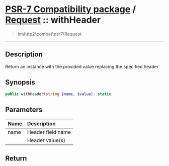 # [PSR-7 Compatibility package](combat.md) / [Request](combat-Request.md) :: withHeader
 > im\http2\combat\psr7\Request
____

## Description
Return an instance with the provided value replacing the specified header

## Synopsis
```php
public withHeader(string $name, $value): static
```

## Parameters
| Name | Description |
| :--- | :---------- |
| name | Header field name |
|  | Header value(s) |

## Return

